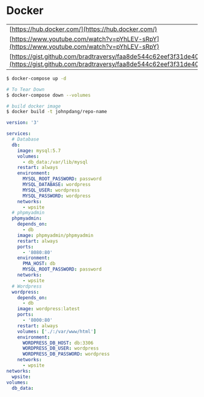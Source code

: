 # Docker

|  |  |
| :--- | :--- |
| [https://hub.docker.com/](https://hub.docker.com/) | 1/22/2020 |
| [https://www.youtube.com/watch?v=pYhLEV-sRpY](https://www.youtube.com/watch?v=pYhLEV-sRpY) | 1/22/2020 |
| [https://gist.github.com/bradtraversy/faa8de544c62eef3f31de406982f1d42](https://gist.github.com/bradtraversy/faa8de544c62eef3f31de406982f1d42) |  |

```bash
$ docker-compose up -d

# To Tear Down
$ docker-compose down --volumes

# build docker image
$ docker build -t johnpdang/repo-name
```

```yaml
version: '3'

services:
  # Database
  db:
    image: mysql:5.7
    volumes:
      - db_data:/var/lib/mysql
    restart: always
    environment:
      MYSQL_ROOT_PASSWORD: password
      MYSQL_DATABASE: wordpress
      MYSQL_USER: wordpress
      MYSQL_PASSWORD: wordpress
    networks:
      - wpsite
  # phpmyadmin
  phpmyadmin:
    depends_on:
      - db
    image: phpmyadmin/phpmyadmin
    restart: always
    ports:
      - '8080:80'
    environment:
      PMA_HOST: db
      MYSQL_ROOT_PASSWORD: password 
    networks:
      - wpsite
  # Wordpress
  wordpress:
    depends_on:
      - db
    image: wordpress:latest
    ports:
      - '8000:80'
    restart: always
    volumes: ['./:/var/www/html']
    environment:
      WORDPRESS_DB_HOST: db:3306
      WORDPRESS_DB_USER: wordpress
      WORDPRESS_DB_PASSWORD: wordpress
    networks:
      - wpsite
networks:
  wpsite:
volumes:
  db_data:
```


